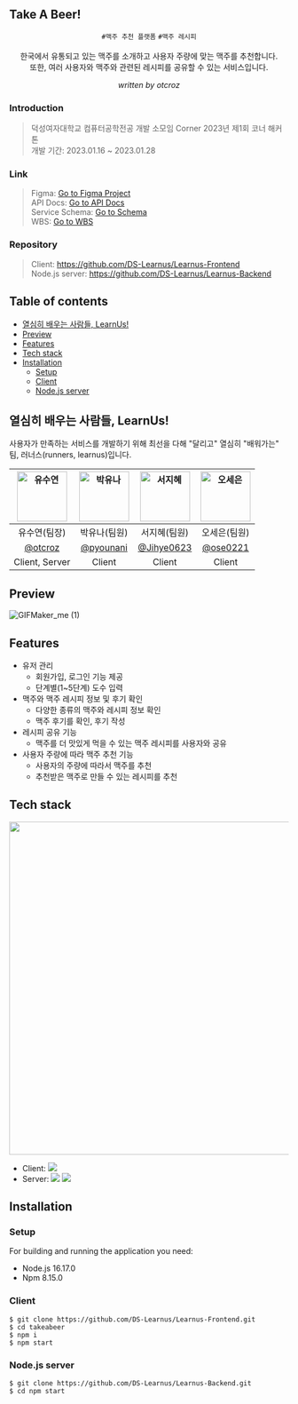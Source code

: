 ## Take A Beer!


<div align="center">
	

`#맥주 추천 플랫폼` `#맥주 레시피` <br /> <br />
한국에서 유통되고 있는 맥주를 소개하고 사용자 주량에 맞는 맥주를 추천합니다. <br />
또한, 여러 사용자와 맥주와 관련된 레시피를 공유할 수 있는 서비스입니다. <br />


*written by otcroz*
</div>

### Introduction
> 덕성여자대학교 컴퓨터공학전공 개발 소모임 Corner 2023년 제1회 코너 해커톤 <br />
> 개발 기간: 2023.01.16 ~ 2023.01.28

### Link
> Figma: [Go to Figma Project](https://www.figma.com/file/Zq5h2nkLFfxtTTS9ARHpwo/%EC%9B%B9%EC%82%AC%EC%9D%B4%ED%8A%B8-UI?type=design&node-id=0%3A1&mode=design&t=Lrf96XnSfTrLSN42-1) <br />
> API Docs: [Go to API Docs](https://docs.google.com/document/d/1c5OQ7CPwA4FK68U2gxP1e2Ng4qZXvM3DgHn6EfVttQI/edit?usp=sharing) <br />
> Service Schema: [Go to Schema](https://docs.google.com/spreadsheets/d/1gp4PtMWwISTHpBSGrpX-PqeOoFJm-lqgRtNu9rVjuTE/edit?usp=sharing) <br />
> WBS: [Go to WBS](https://docs.google.com/spreadsheets/d/1-m1aNFUM64W16D__Z2Ji8hxDdUEZhZWLEgGxtiSfFpA/edit?usp=sharing) 


### Repository
> Client: https://github.com/DS-Learnus/Learnus-Frontend <br />
> Node.js server: https://github.com/DS-Learnus/Learnus-Backend <br/>

## Table of contents
- [열심히 배우는 사람들, LearnUs!](#열심히-배우는-사람들-learnus)
- [Preview](#preview)
- [Features](#features)
- [Tech stack](#tech-stack)
- [Installation](#installation)
	- [Setup](#setup)
	- [Client](#client)
	- [Node.js server](#nodejs-server)

## 열심히 배우는 사람들, LearnUs!

사용자가 만족하는 서비스를 개발하기 위해 최선을 다해 "달리고" 열심히 "배워가는" 팀, 러너스(runners, learnus)입니다. 

| <img src="https://avatars.githubusercontent.com/u/79989242?s=96&v=4" width=90px alt="유수연"/>  | <img src="https://avatars.githubusercontent.com/u/111184839?v=4" width=90px alt="박유나"/>  | <img src="https://avatars.githubusercontent.com/u/123048615?v=4" width=90px alt="서지혜"/>  | <img src="https://avatars.githubusercontent.com/u/90364609?v=4" width=90px alt="오세은"/>  |
| :-----: | :-----: | :-----: | :-----: |
| 유수연(팀장) | 박유나(팀원)  | 서지혜(팀원) | 오세은(팀원) |
| [@otcroz](https://github.com/otcroz) | [@pyounani](https://github.com/pyounani)  | [@Jihye0623](https://github.com/jihye0623) | [@ose0221](https://github.com/ose0221) |
|Client, Server|Client|Client|Client|

## Preview
![GIFMaker_me (1)](https://github.com/DS-Learnus/.github/assets/79989242/ce86ae45-eacd-4f74-868b-6593cb26d39b)



## Features
* 유저 관리
   * 회원가입, 로그인 기능 제공
   * 단계별(1~5단계) 도수 입력 
* 맥주와 맥주 레시피 정보 및 후기 확인
   * 다양한 종류의 맥주와 레시피 정보 확인
   * 맥주 후기를 확인, 후기 작성 
* 레시피 공유 기능
   * 맥주를 더 맛있게 먹을 수 있는 맥주 레시피를 사용자와 공유 
* 사용자 주량에 따라 맥주 추천 기능
   * 사용자의 주량에 따라서 맥주를 추천
   * 추천받은 맥주로 만들 수 있는 레시피를 추천 

## Tech stack

<img src="https://github.com/DS-Learnus/.github/assets/79989242/99c48e46-a66e-49c9-a790-e3966e85aa9d" width="600px" /> <br />


- Client: <img src="https://img.shields.io/badge/React-61DAFB?style=flat-square&logo=React&logoColor=black"/> <br />
- Server: <img src="https://img.shields.io/badge/Node.js-339933?style=flat-square&logo=nodedotjs&logoColor=black"/> <img src="https://img.shields.io/badge/MongoDB-47A248?style=flat-square&logo=mongodb&logoColor=black"/> <br />

## Installation

### Setup
For building and running the application you need:
- Node.js 16.17.0
- Npm 8.15.0

### Client
```
$ git clone https://github.com/DS-Learnus/Learnus-Frontend.git
$ cd takeabeer
$ npm i
$ npm start
```

### Node.js server
```
$ git clone https://github.com/DS-Learnus/Learnus-Backend.git
$ cd npm start
```



